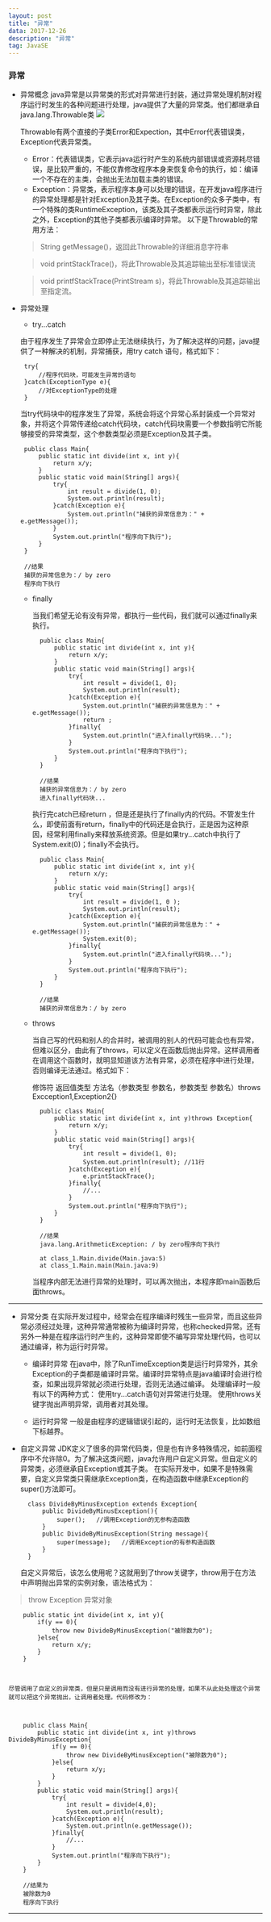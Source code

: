 ```yaml
---
layout: post
title: "异常"
data: 2017-12-26
description: "异常"
tag: JavaSE
---
```



### 异常 ###

 - 异常概念 
    java异常是以异常类的形式对异常进行封装，通过异常处理机制对程序运行时发生的各种问题进行处理，java提供了大量的异常类。他们都继承自java.lang.Throwable类
    ![][1]
    
    Throwable有两个直接的子类Error和Expection，其中Error代表错误类，Exception代表异常类。
    - Error：代表错误类，它表示java运行时产生的系统内部错误或资源耗尽错误，是比较严重的，不能仅靠修改程序本身来恢复命令的执行，如：编译一个不存在的主类，会抛出无法加载主类的错误。
    - Exception：异常类，表示程序本身可以处理的错误，在开发java程序进行的异常处理都是针对Exception及其子类。在Exception的众多子类中，有一个特殊的类RuntimeException，该类及其子类都表示运行时异常，除此之外，Exception的其他子类都表示编译时异常。
    以下是Throwable的常用方法：

    > String getMessage()，返回此Throwable的详细消息字符串
    
    > void printStackTrace()，将此Throwable及其追踪输出至标准错误流
    
    > void printfStackTrace(PrintStream s)，将此Throwable及其追踪输出至指定流。

 - 异常处理
    - try...catch

    由于程序发生了异常会立即停止无法继续执行，为了解决这样的问题，java提供了一种解决的机制，异常捕获，用try catch 语句，格式如下：
    
        try{
            //程序代码块，可能发生异常的语句
        }catch(ExceptionType e){
            //对ExceptionType的处理
        }
    当try代码块中的程序发生了异常，系统会将这个异常心系封装成一个异常对象，并将这个异常传递给catch代码块，catch代码块需要一个参数指明它所能够接受的异常类型，这个参数类型必须是Exception及其子类。


        public class Main{
	        public static int divide(int x, int y){
		        return x/y;
	        }
	        public static void main(String[] args){
		        try{
		            int result = divide(1, 0);
			        System.out.println(result);	
		        }catch(Exception e){
			        System.out.println("捕获的异常信息为：" + e.getMessage());
		        }
		        System.out.println("程序向下执行");
	        }
        }
            
        //结果
        捕获的异常信息为：/ by zero
        程序向下执行
            
            
            

    - finally

        当我们希望无论有没有异常，都执行一些代码，我们就可以通过finally来执行。
    


            public class Main{
	            public static int divide(int x, int y){
		            return x/y;
	            }
	            public static void main(String[] args){
		            try{
		                int result = divide(1, 0);
			            System.out.println(result);	
		            }catch(Exception e){
			            System.out.println("捕获的异常信息为：" + e.getMessage());
			            return ;
		            }finally{
			            System.out.println("进入finally代码块...");
		            }
		            System.out.println("程序向下执行");
	            }
            }
    
            //结果
            捕获的异常信息为：/ by zero
            进入finally代码块...
    


        执行完catch已经return ，但是还是执行了finally内的代码。不管发生什么，即使前面有return，finally中的代码还是会执行，正是因为这种原因，经常利用finally来释放系统资源。但是如果try...catch中执行了System.exit(0)；finally不会执行。




            public class Main{
	            public static int divide(int x, int y){
		            return x/y;
	            }
	            public static void main(String[] args){
		            try{
		                int result = divide(1, 0 );
			            System.out.println(result);	
		            }catch(Exception e){
			            System.out.println("捕获的异常信息为：" + e.getMessage());
			            System.exit(0);
		            }finally{
			            System.out.println("进入finally代码块...");
		            }
		            System.out.println("程序向下执行");
	            }
            }

            //结果
            捕获的异常信息为：/ by zero
    
    


    - throws

        当自己写的代码和别人的合并时，被调用的别人的代码可能会也有异常，但难以区分，由此有了throws，可以定义在函数后抛出异常。这样调用者在调用这个函数时，就明显知道该方法有异常，必须在程序中进行处理，否则编译无法通过。格式如下：
    
        修饰符 返回值类型 方法名（参数类型 参数名，参数类型 参数名）throws Excception1,Exception2{}
    



            public class Main{
	            public static int divide(int x, int y)throws Exception{
		            return x/y;
	            }
	            public static void main(String[] args){
		            try{
		                int result = divide(1, 0);
			            System.out.println(result);	//11行
		            }catch(Exception e){
			            e.printStackTrace();
		            }finally{
			            //...
		            }
		            System.out.println("程序向下执行");
	            }
            }
    
            //结果
            java.lang.ArithmeticException: / by zero程序向下执行

	        at class_1.Main.divide(Main.java:5)
	        at class_1.Main.main(Main.java:9)


       当程序内部无法进行异常的处理时，可以再次抛出，本程序即main函数后面throws。
       


----------


- 异常分类
    在实际开发过程中，经常会在程序编译时残生一些异常，而且这些异常必须经过处理，这种异常通常被称为编译时异常，也称checked异常。还有另外一种是在程序运行时产生的，这种异常即使不编写异常处理代码，也可以通过编译，称为运行时异常。
    - 编译时异常
        在java中，除了RunTimeException类是运行时异常外，其余Exception的子类都是编译时异常。编译时异常特点是java编译时会进行检查，如果出现异常就必须进行处理，否则无法通过编译。
        处理编译时一般有以下的两种方式：
        使用try...catch语句对异常进行处理。
        使用throws关键字抛出声明异常，调用者对其处理。
        
    - 运行时异常
        一般是由程序的逻辑错误引起的，运行时无法恢复，比如数组下标越界。
- 自定义异常 
    JDK定义了很多的异常代码类，但是也有许多特殊情况，如前面程序中不允许除0。为了解决这类问题，java允许用户自定义异常。但自定义的异常类，必须继承自Exception或其子类。
    在实际开发中，如果不是特殊需要，自定义异常类只需继承Exception类，在构造函数中继承Exception的super()方法即可。
    



        class DivideByMinusException extends Exception{
    	    public DivideByMinusException(){
		        super();   //调用Exception的无参构造函数
	        }
	        public DivideByMinusException(String message){
		        super(message);   //调用Exception的有参构造函数
	        }
        }
    


    自定义异常后，该怎么使用呢？这就用到了throw关键字，throw用于在方法中声明抛出异常的实例对象，语法格式为：
> throw Exception 异常对象


        public static int divide(int x, int y){
		    if(y == 0){
			    throw new DivideByMinusException("被除数为0");
		    }else{
			    return x/y;
		    }
	    }
    


    尽管调用了自定义的异常类，但是只是调用而没有进行异常的处理，如果不从此处处理这个异常就可以把这个异常抛出，让调用者处理。代码修改为：



        public class Main{
	        public static int divide(int x, int y)throws DivideByMinusException{
		        if(y == 0){
		    	    throw new DivideByMinusException("被除数为0");
		        }else{
			        return x/y;
		        }
	        }
	        public static void main(String[] args){
		        try{
			        int result = divide(4,0);
			        System.out.println(result);
		        }catch(Exception e){
			        System.out.println(e.getMessage());
		        }finally{
			        //...
		        }
		        System.out.println("程序向下执行");
	        }
        }

        //结果为
        被除数为0
        程序向下执行
    
----------


 


  [1]: /images/posts/JavaSE6/result1.png




